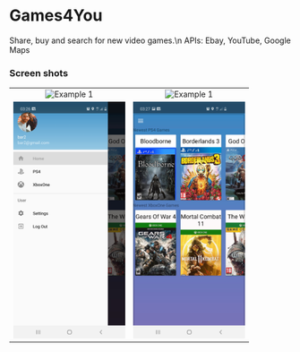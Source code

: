 # Games4You
Share, buy and search for new video games.\n
APIs: Ebay, YouTube, Google Maps

### Screen shots
|   |   |
|:-:|:-:|
| <img  src="screenshots_samples/sample1.gif" alt="Example 1" width="200" style="max-width:100%;"> | <img  src="screenshots_samples/sample2.gif" alt="Example 1" width="200" style="max-width:100%;"> |
| <img src="screenshots_samples/screenshot1.jpg" alt="Example 1" width="200" style="max-width:100%;"> | <img src="screenshots_samples/screenshot2.jpg" alt="Example 1" width="200" style="max-width:100%;"> | 


